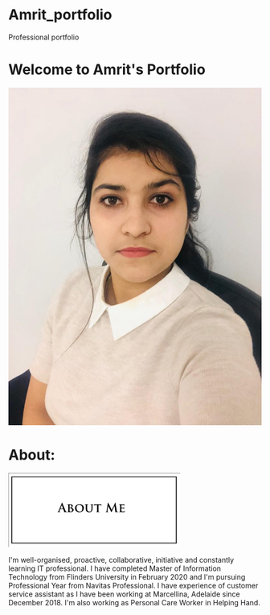 # Amrit_portfolio
Professional portfolio

# Welcome to Amrit's Portfolio

![](Images/WhatsApp%20Image%202020-11-29%20at%205.15.08%20PM.jpeg)



# About:
![](Images/about%20me.png)

I'm well-organised, proactive, collaborative, initiative and constantly learning IT professional. I have completed Master of Information Technology from Flinders University in February 2020 and I'm pursuing Professional Year from Navitas Professional.
I have experience of customer service assistant as I have been working at Marcellina, Adelaide since December 2018. I'm also working as Personal Care Worker in Helping Hand.



